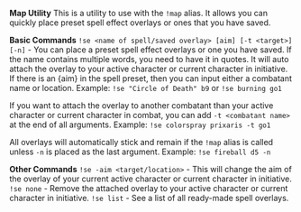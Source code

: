 __**Map Utility**__
This is a utility to use with the `!map` alias. It allows you can quickly place preset spell effect overlays or ones that you have saved.
 
__**Basic Commands**__
`!se <name of spell/saved overlay> [aim] [-t <target>] [-n]` - You can place a preset spell effect overlays or one you have saved. If the name contains multiple words, you need to have it in quotes. It will auto attach the overlay to your active character or current character in initiative. If there is an {aim} in the spell preset, then you can input either a combatant name or location. Example: `!se "Circle of Death" b9` or `!se burning go1`

If you want to attach the overlay to another combatant than your active character or current character in combat, you can add `-t <combatant name>` at the end of all arguments. Example: `!se colorspray prixaris -t go1`

All overlays will automatically stick and remain if the `!map` alias is called unless `-n` is placed as the last argument. Example: `!se fireball d5 -n`
 
__**Other Commands**__
`!se -aim <target/location>` - This will change the aim of the overlay of your current active character or current character in initiative.
`!se none` - Remove the attached overlay to your active character or current character in initiative.
`!se list` - See a list of all ready-made spell overlays.